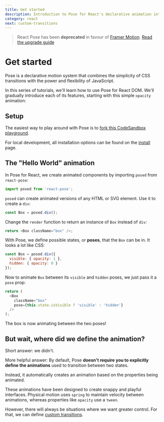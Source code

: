 ```yaml
---
title: Get started
description: Introduction to Pose for React's declarative animation interface
category: react
next: custom-transitions
---
```


> React Pose has been **deprecated** in favour of [Framer Motion](https://framer.com/motion). [Read the upgrade guide](https://www.framer.com/api/motion/migrate-from-pose/)

# Get started

Pose is a declarative motion system that combines the simplicity of CSS transitions with the power and flexibility of JavaScript.

In this series of tutorials, we'll learn how to use Pose for React DOM. We'll gradually introduce each of its features, starting with this simple `opacity` animation:

<CodeSandbox id="w71ppx095" view="preview" />

<TOC />

## Setup

The easiest way to play around with Pose is to [fork this CodeSandbox playground](https://codesandbox.io/s/qz0zyqwnqq).

For local development, all installation options can be found on the [install](/pose/learn/install) page.

## The "Hello World" animation

In Pose for React, we create animated components by importing `posed` from `react-pose`:

```javascript
import posed from 'react-pose';
```

`posed` can create animated versions of any HTML or SVG element. Use it to create a `div`:

```javascript
const Box = posed.div();
```

Change the `render` function to return an instance of `Box` instead of `div`:

```javascript
return <Box className="box" />;
```

With Pose, we define possible states, or **poses**, that the `Box` can be in. It looks a lot like CSS:

```javascript
const Box = posed.div({
  visible: { opacity: 1 },
  hidden: { opacity: 0 }
});
```

Now to animate `Box` between its `visible` and `hidden` poses, we just pass it a `pose` prop:

```javascript
return (
  <Box
    className="box"
    pose={this.state.isVisible ? 'visible' : 'hidden'}
  />
);
```

The box is now animating between the two poses!

## But wait, where did we define the animation?

Short answer: we didn't.

More helpful answer: By default, Pose **doesn't require you to explicitly define the animations** used to transition between two states.

Instead, it automatically creates an animation based on the properties being animated.

These animations have been designed to create snappy and playful interfaces. Physical motion uses `spring` to maintain velocity between animations, whereas properties like `opacity` use a `tween`.

However, there will always be situations where we want greater control. For that, we can define [custom transitions](/pose/learn/custom-transitions).